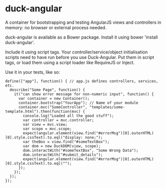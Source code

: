 duck-angular
============

A container for bootstrapping and testing AngularJS views and controllers in memory: no browser or external process needed.

duck-angular is available as a Bower package. Install it using bower 'install duck-angular'.

Include it using script tags. Your controller/service/object initialisation scripts need to have run before you use Duck-Angular. Put them in script tags, or load them using a script loader like RequireJS or Inject.

Use it in your tests, like so:

    define(["app"], function() { // app.js defines controllers, services, etc.
      describe("Some Page", function() {
        it("can show error message for non-numeric input", function() {
          var container = new Container();
          container.bootstrap("YourApp"); // Name of your module
          container.mvc("SomeController", "templates/some-template.html").then(function(mvc) {
            console.log("Loaded all the good stuff");
            var controller = mvc.controller;
            var view = mvc.view;
            var scope = mvc.scope;
            expect(angular.element(view.find("#errorMsg")[0].outerHTML)[0].style.cssText).to.eql("display: none;");
            var theBox = view.find("#someTextBox");
            var dom = new DuckDOM(view, scope);
            dom.interactWith("#someTextBox", "Some Wrong Data");
            dom.interactWith("#submit_details");
            expect(angular.element(view.find("#errorMsg")[0].outerHTML)[0].style.cssText).to.eql("");
          });
        });
      });
    });
